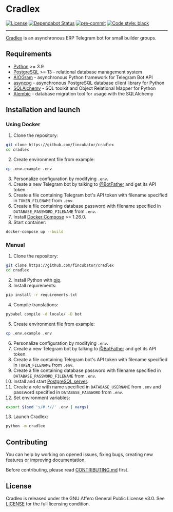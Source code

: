 # Cradlex

[![License](https://img.shields.io/github/license/fincubator/cradlex)][LICENSE]
[![Dependabot Status](https://api.dependabot.com/badges/status?host=github&repo=fincubator/cradlex)](https://dependabot.com)
[![pre-commit](https://github.com/fincubator/cradlex/workflows/pre-commit/badge.svg)](https://github.com/fincubator/cradlex/actions?query=workflow%3Apre-commit)
[![Code style: black](https://img.shields.io/badge/code%20style-black-000000.svg)](https://github.com/psf/black)

---

[Cradlex](https://t.me/cradlexbot) is an asynchronous ERP Telegram bot for small builder groups.

## Requirements
* [Python](https://www.python.org/) >= 3.9
* [PostgreSQL](https://www.postgresql.org/) >= 13 - relational database management system
* [AIOGram](https://aiogram.dev/) - asynchronous Python framework for Telegram Bot API
* [asyncpg](https://github.com/MagicStack/asyncpg) - asynchronous PostgreSQL database client library for Python
* [SQLAlchemy](https://www.sqlalchemy.org/) - SQL toolkit and Object Relational Mapper for Python
* [Alembic](https://alembic.sqlalchemy.org/) - database migration tool for usage with the SQLAlchemy

## Installation and launch
### Using Docker
1. Clone the repository:
```bash
git clone https://github.com/fincubator/cradlex
cd cradlex
```
2. Create environment file from example:
```bash
cp .env.example .env
```
3. Personalize configuration by modifying ```.env```.
4. Create a new Telegram bot by talking to [@BotFather](https://t.me/BotFather) and get its API token.
5. Create a file containing Telegram bot's API token with filename specified in ```TOKEN_FILENAME``` from ```.env```.
6. Create a file containing database password with filename specified in ```DATABASE_PASSWORD_FILENAME``` from ```.env```.
7. Install [Docker Compose](https://docs.docker.com/compose/install/) >= 1.26.0.
8. Start container:
```bash
docker-compose up --build
```

### Manual
1. Clone the repository:
```bash
git clone https://github.com/fincubator/cradlex
cd cradlex
```
2. Install Python with [pip](https://pip.pypa.io/en/stable/installing/).
3. Install requirements:
```bash
pip install -r requirements.txt
```
4. Compile translations:
```bash
pybabel compile -d locale/ -D bot
```
5. Create environment file from example:
```bash
cp .env.example .env
```
6. Personalize configuration by modifying ```.env```.
7. Create a new Telegram bot by talking to [@BotFather](https://t.me/BotFather) and get its API token.
8. Create a file containing Telegram bot's API token with filename specified in ```TOKEN_FILENAME``` from ```.env```.
9. Create a file containing database password with filename specified in ```DATABASE_PASSWORD_FILENAME``` from ```.env```.
10. Install and start [PostgreSQL server](https://www.postgresql.org/download/).
11. Create a role with name specified in ```DATABASE_USERNAME``` from ```.env``` and password specified in ```DATABASE_PASSWORD``` from ```.env```.
12. Set environment variables:
```bash
export $(sed 's/#.*//' .env | xargs)
```
13. Launch Cradlex:
```bash
python -m cradlex
```

## Contributing
You can help by working on opened issues, fixing bugs, creating new features or improving documentation.

Before contributing, please read [CONTRIBUTING.md](CONTRIBUTING.md) first.

## License
Cradlex is released under the GNU Affero General Public License v3.0. See [LICENSE] for the full licensing condition.

[LICENSE]: LICENSE
